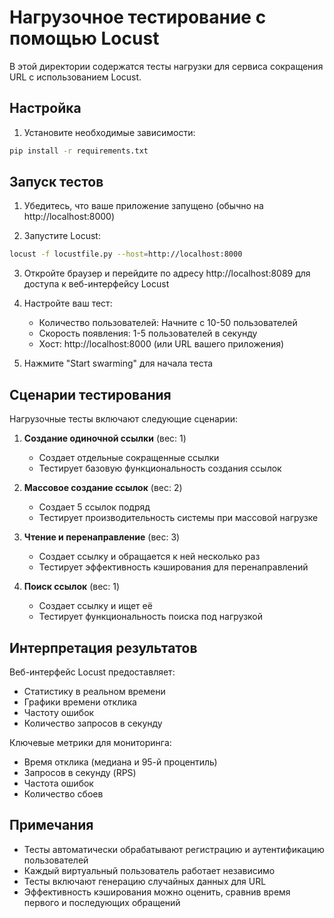 # Нагрузочное тестирование с помощью Locust

В этой директории содержатся тесты нагрузки для сервиса сокращения URL с использованием Locust.

## Настройка

1. Установите необходимые зависимости:
```bash
pip install -r requirements.txt
```

## Запуск тестов

1. Убедитесь, что ваше приложение запущено (обычно на http://localhost:8000)

2. Запустите Locust:
```bash
locust -f locustfile.py --host=http://localhost:8000
```

3. Откройте браузер и перейдите по адресу http://localhost:8089 для доступа к веб-интерфейсу Locust

4. Настройте ваш тест:
   - Количество пользователей: Начните с 10-50 пользователей
   - Скорость появления: 1-5 пользователей в секунду
   - Хост: http://localhost:8000 (или URL вашего приложения)

5. Нажмите "Start swarming" для начала теста

## Сценарии тестирования

Нагрузочные тесты включают следующие сценарии:

1. **Создание одиночной ссылки** (вес: 1)
   - Создает отдельные сокращенные ссылки
   - Тестирует базовую функциональность создания ссылок

2. **Массовое создание ссылок** (вес: 2)
   - Создает 5 ссылок подряд
   - Тестирует производительность системы при массовой нагрузке

3. **Чтение и перенаправление** (вес: 3)
   - Создает ссылку и обращается к ней несколько раз
   - Тестирует эффективность кэширования для перенаправлений

4. **Поиск ссылок** (вес: 1)
   - Создает ссылку и ищет её
   - Тестирует функциональность поиска под нагрузкой

## Интерпретация результатов

Веб-интерфейс Locust предоставляет:
- Статистику в реальном времени
- Графики времени отклика
- Частоту ошибок
- Количество запросов в секунду

Ключевые метрики для мониторинга:
- Время отклика (медиана и 95-й процентиль)
- Запросов в секунду (RPS)
- Частота ошибок
- Количество сбоев

## Примечания

- Тесты автоматически обрабатывают регистрацию и аутентификацию пользователей
- Каждый виртуальный пользователь работает независимо
- Тесты включают генерацию случайных данных для URL
- Эффективность кэширования можно оценить, сравнив время первого и последующих обращений 